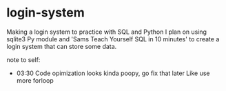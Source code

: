 # login-system
<p>Making a login system to practice with SQL and Python</q>
I plan on using sqlite3 Py module and 'Sams Teach Yourself SQL in 10 minutes' to create a login system that can store some data.

note to self:
 - 03:30 Code opimization looks kinda poopy, go fix that later
	 Like use more forloop

